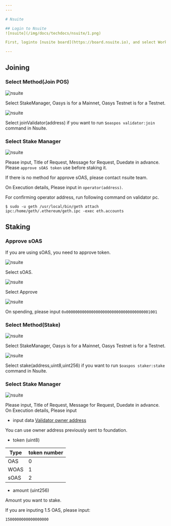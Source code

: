 ```yaml
---
---

# Nsuite

## Login to Nsuite 
![nsuite](/img/docs/techdocs/nsuite/1.png)

First, loginto [nusite board](https://board.nsuite.io), and select Workflow, New Request and Contract method. 

---
```

## Joining


### Select Method(Join POS)

![nsuite](/img/docs/techdocs/nsuite/2.png)

Select StakeManager, Oasys is for a Mainnet, Oasys Testnet is for a Testnet.

![nsuite](/img/docs/techdocs/nsuite/join.png)

Select joinValidator(address) if you want to run `$oaspos validator:join` command in Nsuite.

### Select Stake Manager

![nsuite](/img/docs/techdocs/nsuite/4.png)

Please input, Title of Request, Message for Request, Duedate in advance.
Please `approve sOAS token` use before staking it. 

If there is no method for approve sOAS, please contact nsuite team. 

On Execution details, Please input [](/docs/techdocs/wallet/1-2) in `operator(address)`.


For confirming operator address, run following command on validator pc.

```
$ sudo -u geth /usr/local/bin/geth attach ipc:/home/geth/.ethereum/geth.ipc -exec eth.accounts
```

## Staking

### Approve sOAS 

If you are using sOAS, you need to approve token. 

![nsuite](/img/docs/techdocs/nsuite/soas.png)

Select sOAS.

![nsuite](/img/docs/techdocs/nsuite/approve.png)

Select Approve

![nsuite](/img/docs/techdocs/nsuite/spend.png)

On spending, please input `0x0000000000000000000000000000000000001001`

### Select Method(Stake)

![nsuite](/img/docs/techdocs/nsuite/2.png)

Select StakeManager, Oasys is for a Mainnet, Oasys Testnet is for a Testnet.

![nsuite](/img/docs/techdocs/nsuite/stake.png)

Select stake(address,uint8,uint256) if you want to run `$oaspos staker:stake` command in Nsuite.

### Select Stake Manager

![nsuite](/img/docs/techdocs/nsuite/stake2.png)

Please input, Title of Request, Message for Request, Duedate in advance.
On Execution details, Please input 

- input data [Validator owner address](/docs/techdocs/wallet/1-2)

You can use owner address previously sent to foundation.

- token (uint8)

| Type | token number |
|-----------|-----------|
| OAS| 0 |
| WOAS| 1 |
| sOAS| 2 |


- amount (uint256)

Amount you want to stake. 

If you are inputing 1.5 OAS, please input: 

```
1500000000000000000
```